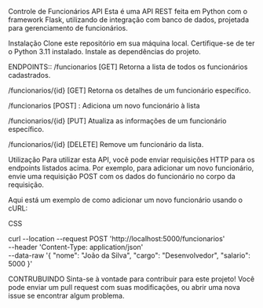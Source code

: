 
Controle de Funcionários API
Esta é uma API REST feita em Python com o framework Flask, utilizando de integração com banco de dados, projetada para gerenciamento de funcionários.

Instalação
Clone este repositório em sua máquina local.
Certifique-se de ter o Python 3.11 instalado.
Instale as dependências do projeto.

ENDPOINTS::
/funcionarios [GET]
Retorna a lista de todos os funcionários cadastrados.

/funcionarios/{id} [GET]
Retorna os detalhes de um funcionário específico.

/funcionarios [POST] : 
Adiciona um novo funcionário à lista

/funcionarios/{id} [PUT]
Atualiza as informações de um funcionário específico.

/funcionarios/{id} [DELETE]
Remove um funcionário da lista.

Utilização
Para utilizar esta API, você pode enviar requisições HTTP para os endpoints listados acima. Por exemplo, para adicionar um novo funcionário, envie uma requisição POST com os dados do funcionário no corpo da requisição.

Aqui está um exemplo de como adicionar um novo funcionário usando o cURL:

CSS

curl --location --request POST 'http://localhost:5000/funcionarios' \
--header 'Content-Type: application/json' \
--data-raw '{
    "nome": "João da Silva",
    "cargo": "Desenvolvedor",
    "salario": 5000
}'

CONTRUBUINDO
Sinta-se à vontade para contribuir para este projeto! Você pode enviar um pull request com suas modificações, ou abrir uma nova issue se encontrar algum problema.
